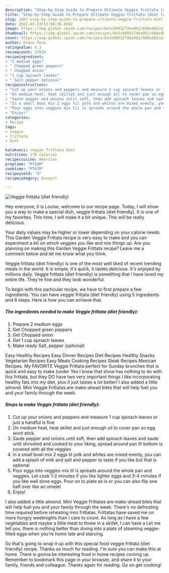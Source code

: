```yaml
---
description: "Step-by-Step Guide to Prepare Ultimate Veggie frittata (diet friendly)"
title: "Step-by-Step Guide to Prepare Ultimate Veggie frittata (diet friendly)"
slug: 1067-step-by-step-guide-to-prepare-ultimate-veggie-frittata-diet-friendly
date: 2022-03-23T13:08:56.658Z
image: https://img-global.cpcdn.com/recipes/6e3cb89327d6a9b2/680x482cq70/veggie-frittata-diet-friendly-recipe-main-photo.jpg
thumbnail: https://img-global.cpcdn.com/recipes/6e3cb89327d6a9b2/680x482cq70/veggie-frittata-diet-friendly-recipe-main-photo.jpg
cover: https://img-global.cpcdn.com/recipes/6e3cb89327d6a9b2/680x482cq70/veggie-frittata-diet-friendly-recipe-main-photo.jpg
author: Grace Pena
ratingvalue: 4.3
reviewcount: 27810
recipeingredient:
- "2 medium eggs"
- " Chopped green peppers"
- " Chopped onion"
- "1 cup spinach leaves"
- " Salt pepper optional"
recipeinstructions:
- "Cut up your onions and peppers and measure 1 cup spinach leaves or just a handful is fine"
- "On medium heat, heat skillet and just enough oil to cover pan so egg wont stick."
- "Saute pepper and onions until soft, then add spinach leaves and saute until shriveled and cooked to your liking, spread around pan til bottom is covered with all the veggies"
- "In a small bowl mix 2 eggs til yolk and whites are mixed evenly, you can add a splash of milk and salt and pepper to taste if you like but that is optional"
- "Pour eggs into veggies mix til is spreads around the whole pan and veggies. Let cook 1-2 minutes if you like lighter eggs and 3-4 minutes if you like well done eggs. Pour on to plate as is or you can also flip one half over like an omelet"
- "Enjoy!"
categories:
- Recipe
tags:
- veggie
- frittata
- diet

katakunci: veggie frittata diet 
nutrition: 178 calories
recipecuisine: American
preptime: "PT28M"
cooktime: "PT47M"
recipeyield: "4"
recipecategory: Dessert

---
```



![Veggie frittata (diet friendly)](https://img-global.cpcdn.com/recipes/6e3cb89327d6a9b2/680x482cq70/veggie-frittata-diet-friendly-recipe-main-photo.jpg)

Hey everyone, it is Louise, welcome to our recipe page. Today, I will show you a way to make a special dish, veggie frittata (diet friendly). It is one of my favorites. This time, I will make it a bit unique. This will be really delicious.

Your daily values may be higher or lower depending on your calorie needs. This Garden Veggie Frittata recipe is very easy to make and you can experiment a bit on which veggies you like and mix things up. Are you planning on making this Garden Veggie Frittata recipe? Leave me a comment below and let me know what you think.

Veggie frittata (diet friendly) is one of the most well liked of recent trending meals in the world. It is simple, it's quick, it tastes delicious. It's enjoyed by millions daily. Veggie frittata (diet friendly) is something that I have loved my entire life. They're fine and they look wonderful.


To begin with this particular recipe, we have to first prepare a few ingredients. You can have veggie frittata (diet friendly) using 5 ingredients and 6 steps. Here is how you can achieve that.

<!--inarticleads1-->

##### The ingredients needed to make Veggie frittata (diet friendly):

1. Prepare 2 medium eggs
1. Get  Chopped green peppers
1. Get  Chopped onion
1. Get 1 cup spinach leaves
1. Make ready  Salt, pepper (optional)


Easy Healthy Recipes Easy Dinner Recipes Diet Recipes Healthy Snacks Vegetarian Recipes Easy Meals Cooking Recipes Steak Recipes Mexican Recipes. My FAVORITE Veggie Frittata perfect for Sunday brunches that is quick and easy to make (under Yes I know that show has nothing to do with this frittata, but they DO have two very important things I like incorporating healthy fats into my diet, plus it just tastes a lot better! I also added a little almond. Mini Veggie Frittatas are make-ahead bites that will help fuel you and your family through the week. 

<!--inarticleads2-->

##### Steps to make Veggie frittata (diet friendly):

1. Cut up your onions and peppers and measure 1 cup spinach leaves or just a handful is fine
1. On medium heat, heat skillet and just enough oil to cover pan so egg wont stick.
1. Saute pepper and onions until soft, then add spinach leaves and saute until shriveled and cooked to your liking, spread around pan til bottom is covered with all the veggies
1. In a small bowl mix 2 eggs til yolk and whites are mixed evenly, you can add a splash of milk and salt and pepper to taste if you like but that is optional
1. Pour eggs into veggies mix til is spreads around the whole pan and veggies. Let cook 1-2 minutes if you like lighter eggs and 3-4 minutes if you like well done eggs. Pour on to plate as is or you can also flip one half over like an omelet
1. Enjoy!


I also added a little almond. Mini Veggie Frittatas are make-ahead bites that will help fuel you and your family through the week. There&#39;s no defrosting time required before reheating mini frittatas. Frittatas have saved me on more hungry weeknights than I care to count. As long as I have a few vegetables and maybe a little meat to throw in a skillet, I can have a Let me tell you, there is nothing better than diving into a plate of steaming veggie-filled eggs when you&#39;re home late and starving. 

So that's going to wrap it up with this special food veggie frittata (diet friendly) recipe. Thanks so much for reading. I'm sure you can make this at home. There is gonna be interesting food in home recipes coming up. Remember to bookmark this page in your browser, and share it to your family, friends and colleague. Thanks again for reading. Go on get cooking!

